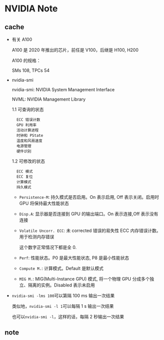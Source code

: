 # NVIDIA Note

## cache

* 有关 A100

    A100 是 2020 年推出的芯片，前任是 V100，后继是 H100, H200

    A100 的规格：

    SMs 108, TPCs 54

* nvidia-smi

    nvidia-smi: NVIDIA System Management Interface

    NVML: NVIDIA Management Library

    1.1 可查询的状态

        ECC 错误计数
        GPU 利用率
        活动计算进程
        时钟和 PState
        温度和风扇速度
        电源管理
        硬件识别

    1.2 可修改的状态

        ECC 模式
        ECC 复位
        计算模式
        持久模式

    * `Persistence-M`: 	持久模式是否启用。On 表示启用, Off 表示关闭。启用时 GPU 将保持最大性能状态

    * `Disp.A`: 显示器是否连接到 GPU 的输出端口。On 表示连接,Off 表示没有连接

    * `Volatile Uncorr. ECC`: 未 corrected 错误的易失性 ECC 内存错误计数。用于检测内存错误

        这个数字正常情况下都是全 0.

    * `Perf`: 性能状态。P0 是最大性能状态, P8 是最小性能状态

    * `Compute M.`: 计算模式。Default 是默认模式

    * `MIG M.`: MIG(Multi-Instance GPU) 模式, 将一个物理 GPU 分成多个独立、隔离的实例。Disabled 表示未启用

* `nvidia-smi -lms 100`可以第隔 100 ms 输出一次结果

    类似地，`nvidia-smi -l 1`可以每隔 1 s 输出一次结果

    也可以`nvidia-smi -l`，这样的话，每隔 2 秒输出一次结果

## note